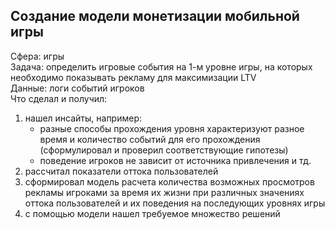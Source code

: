 <h2>Создание модели монетизации мобильной игры</h2>

Сфера: игры<br>
Задача: определить игровые события на 1-м уровне игры, на которых необходимо показывать рекламу для максимизации LTV<br>
Данные: логи событий игроков<br>
Что сделал и получил:
<ol>
 <li>нашел инсайты, например:
  <ul><li>
 разные способы прохождения уровня характеризуют разное время и количество событий для его прохождения (сформулировал и проверил соответствующие гипотезы)</li>
   <li>поведение игроков не зависит от источника привлечения и тд.</li></ul>
<li> рассчитал показатели оттока пользователей</li>
<li> сформировал модель расчета количества возможных просмотров рекламы игроками за время их жизни при различных значениях оттока пользователей и их поведения на последующих уровнях игры</li>
<li> с помощью модели нашел требуемое множество решений</li>
  
  </ol>

